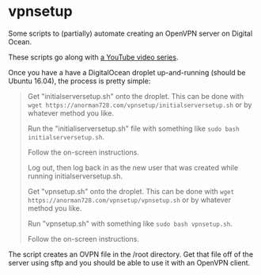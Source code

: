 # vpnsetup

Some scripts to (partially) automate creating an OpenVPN server on Digital Ocean.

These scripts go along with [a YouTube video series](https://www.youtube.com/playlist?list=PL04PA2q0LfJIWfXOc_Iw_4qUJUdSlIo8N).

Once you have a have a DigitalOcean droplet up-and-running (should be Ubuntu 16.04), the process is pretty simple:

>   Get "initialserversetup.sh" onto the droplet.  This can be done with `wget https://anorman728.com/vpnsetup/initialserversetup.sh` or by whatever method you like.
>
>   Run the "initialiserversetup.sh" file with something like `sudo bash initialserversetup.sh`.
>
>   Follow the on-screen instructions.
>
>   Log out, then log back in as the new user that was created while running initialserversetup.sh.
>
>   Get "vpnsetup.sh" onto the droplet.  This can be done with `wget https://anorman728.com/vpnsetup/vpnsetup.sh` or by whatever method you like.
>
>   Run "vpnsetup.sh" with something like `sudo bash vpnsetup.sh`.
>
>   Follow the on-screen instructions.

The script creates an OVPN file in the /root directory.  Get that file off of the server using sftp and you should be able to use it with an OpenVPN client.
